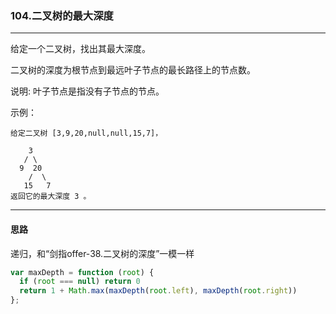 ### 104.二叉树的最大深度

---

给定一个二叉树，找出其最大深度。

二叉树的深度为根节点到最远叶子节点的最长路径上的节点数。

说明: 叶子节点是指没有子节点的节点。

示例：
```
给定二叉树 [3,9,20,null,null,15,7]，

    3
   / \
  9  20
    /  \
   15   7
返回它的最大深度 3 。
```
---

#### 思路

递归，和“剑指offer-38.二叉树的深度”一模一样

``` js
var maxDepth = function (root) {
  if (root === null) return 0
  return 1 + Math.max(maxDepth(root.left), maxDepth(root.right))
};
```
